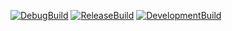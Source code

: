 [![DebugBuild](https://github.com/akimoto-kazuki/CG2_project/actions/workflows/DebugBuild.yml/badge.svg)](https://github.com/akimoto-kazuki/CG2_project/actions/workflows/DebugBuild.yml)
[![ReleaseBuild](https://github.com/akimoto-kazuki/CG2_project/actions/workflows/ReleaseBuild.yml/badge.svg)](https://github.com/akimoto-kazuki/CG2_project/actions/workflows/ReleaseBuild.yml)
[![DevelopmentBuild](https://github.com/akimoto-kazuki/CG2_project/actions/workflows/DevelopmentBuild.yml/badge.svg)](https://github.com/akimoto-kazuki/CG2_project/actions/workflows/DevelopmentBuild.yml)
